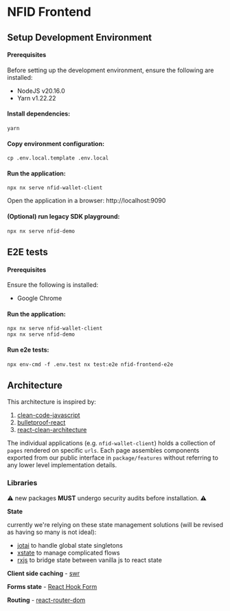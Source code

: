 # NFID Frontend

## Setup Development Environment

#### Prerequisites

Before setting up the development environment, ensure the following are installed:
- NodeJS v20.16.0
- Yarn v1.22.22

#### Install dependencies:
```
yarn
```

#### Copy environment configuration:
```
cp .env.local.template .env.local
```

#### Run the application:
```
npx nx serve nfid-wallet-client
```

Open the application in a browser: http://localhost:9090

#### (Optional) run legacy SDK playground:
```
npx nx serve nfid-demo
```

## E2E tests

#### Prerequisites

Ensure the following is installed:
- Google Chrome

#### Run the application:
```
npx nx serve nfid-wallet-client
npx nx serve nfid-demo
```

#### Run e2e tests:
```
npx env-cmd -f .env.test nx test:e2e nfid-frontend-e2e
```

## Architecture

This architecture is inspired by:

1. [clean-code-javascript](https://github.com/ryanmcdermott/clean-code-javascript)
2. [bulletproof-react](https://github.com/alan2207/bulletproof-react/)
3. [react-clean-architecture](https://github.com/eduardomoroni/react-clean-architecture)

The individual applications (e.g. `nfid-wallet-client`) holds a collection of `pages` rendered on specific `urls`. Each page assembles components exported from our public interface in `package/features` without referring to any lower level implementation details.

### Libraries

⚠️ new packages **MUST** undergo security audits before installation. ⚠️

**State**

currently we're relying on these state management solutions (will be revised as having so many is not ideal):

- [jotai](https://jotai.org/) to handle global state singletons
- [xstate](https://xstate.js.org/) to manage complicated flows
- [rxjs](https://rxjs.dev/) to bridge state between vanilla js to react state

**Client side caching** - [swr](https://swr.vercel.app/)

**Forms state** - [React Hook Form](https://react-hook-form.com/)

**Routing** - [react-router-dom](https://reactrouter.com/en/main)
